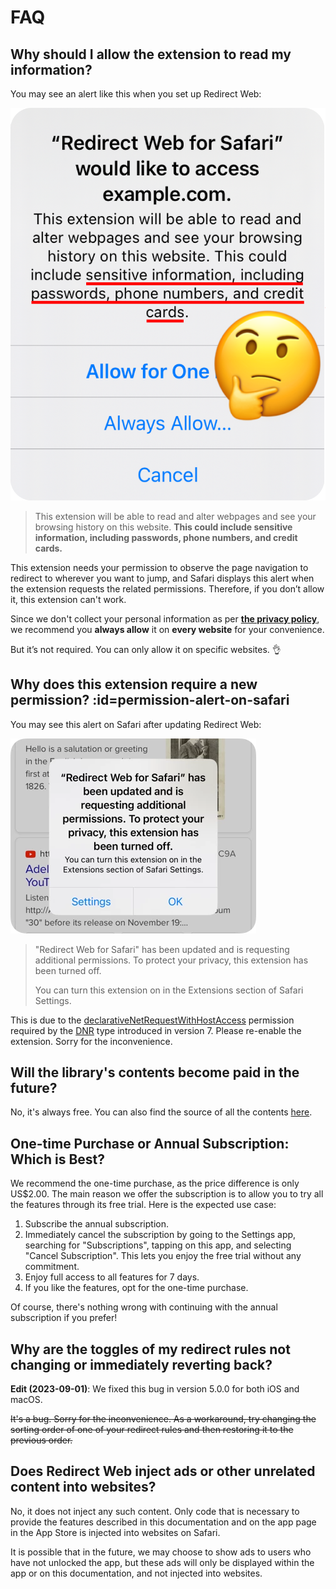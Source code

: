 # FAQ

## Why should I allow the extension to read my information?

You may see an alert like this when you set up Redirect Web:

![](./assets/prepareExtensionPermissionAlert@3x.png ':size=200')

> This extension will be able to read and alter webpages and see your browsing history on this website. **This could include sensitive information, including passwords, phone numbers, and credit cards.**

This extension needs your permission to observe the page navigation to redirect to wherever you want to jump, and Safari displays this alert when the extension requests the related permissions. Therefore, if you don’t allow it, this extension can't work.

Since we don't collect your personal information as per **[the privacy policy](./privacy-policy)**, we recommend you **always allow** it on **every website** for your convenience.

But it’s not required. You can only allow it on specific websites. 👌

## Why does this extension require a new permission? :id=permission-alert-on-safari

You may see this alert on Safari after updating Redirect Web:

![An alert of disabling the app](assets/safari-additional-permission-alert.webp ':size=280')

> "Redirect Web for Safari" has been updated and is requesting additional permissions. To protect your privacy, this extension has been turned off.
>
> You can turn this extension on in the Extensions section of Safari Settings.

This is due to the [declarativeNetRequestWithHostAccess](https://developer.apple.com/documentation/safariservices/safari_web_extensions/blocking_content_with_your_safari_web_extension) permission required by the [DNR](./redirect-rule#type) type introduced in version 7. Please re-enable the extension. Sorry for the inconvenience.

## Will the library's contents become paid in the future?

No, it's always free. You can also find the source of all the contents [here](https://github.com/mshibanami/redirect-web/tree/main/docs/library).

## One-time Purchase or Annual Subscription: Which is Best?

We recommend the one-time purchase, as the price difference is only US$2.00.
The main reason we offer the subscription is to allow you to try all the features through its free trial. Here is the expected use case:

1. Subscribe the annual subscription.
2. Immediately cancel the subscription by going to the Settings app, searching for "Subscriptions", tapping on this app, and selecting "Cancel Subscription". This lets you enjoy the free trial without any commitment.
3. Enjoy full access to all features for 7 days.
4. If you like the features, opt for the one-time purchase.

Of course, there's nothing wrong with continuing with the annual subscription if you prefer!

## Why are the toggles of my redirect rules not changing or immediately reverting back?

**Edit (2023-09-01)**: We fixed this bug in version 5.0.0 for both iOS and macOS.

~~It's a bug. Sorry for the inconvenience. As a workaround, try changing the sorting order of one of your redirect rules and then restoring it to the previous order.~~

## Does Redirect Web inject ads or other unrelated content into websites?

No, it does not inject any such content. Only code that is necessary to provide the features described in this documentation and on the app page in the App Store is injected into websites on Safari.

It is possible that in the future, we may choose to show ads to users who have not unlocked the app, but these ads will only be displayed within the app or on this documentation, and not injected into websites.
